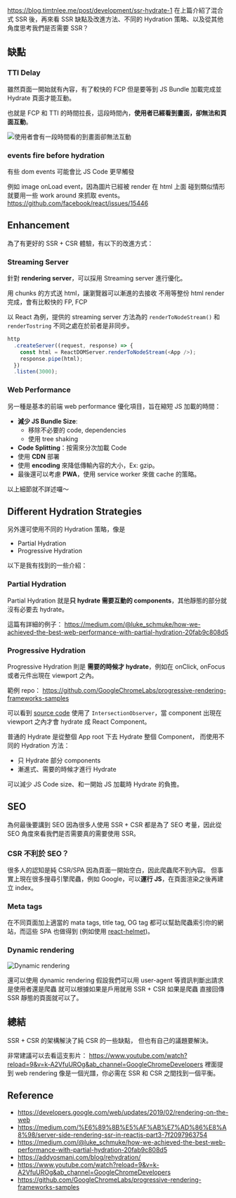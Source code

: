 https://blog.timtnlee.me/post/development/ssr-hydrate-1
在上篇介紹了混合式 SSR 後，再來看 SSR 缺點及改進方法、不同的 Hydration 策略、以及從其他角度思考我們是否需要 SSR？

## 缺點

### TTI Delay

雖然頁面一開始就有內容，有了較快的 FCP
但是要等到 JS Bundle 加載完成並 Hydrate 頁面才能互動。

也就是 FCP 和 TTI 的時間拉長，這段時間內，**使用者已經看到畫面，卻無法和頁面互動**。

![使用者會有一段時間看的到畫面卻無法互動](https://imgur.com/da9Zvzd.jpg)

### events fire before hydration

有些 dom events 可能會比 JS Code 更早觸發

例如 image onLoad event，因為圖片已經被 render 在 html 上面
碰到類似情形就要用一些 work around 來抓取 events。
https://github.com/facebook/react/issues/15446

## Enhancement

為了有更好的 SSR + CSR 體驗，有以下的改進方式：

### Streaming Server

針對 **rendering server**，可以採用 Streaming server 進行優化。

用 chunks 的方式送 html，讓瀏覽器可以漸進的去接收
不用等整份 html render 完成，會有比較快的 FP, FCP

以 React 為例，提供的 streaming server 方法為的 `renderToNodeStream()`
和 `renderTostring` 不同之處在於前者是非同步。

```javascript
http
  .createServer((request, response) => {
    const html = ReactDOMServer.renderToNodeStream(<App />);
    response.pipe(html);
  })
  .listen(3000);
```

### Web Performance

另一種是基本的前端 web performance 優化項目，旨在縮短 JS 加載的時間：

- **減少 JS Bundle Size**:
  - 移除不必要的 code, dependencies
  - 使用 tree shaking
- **Code Splitting**：按需來分次加載 Code
- 使用 **CDN** 部署
- 使用 **encoding** 來降低傳輸內容的大小，Ex: gzip。
- 最後還可以考慮 **PWA**，使用 service worker 來做 cache 的策略。

以上細節就不詳述囉～

## Different Hydration Strategies

另外還可使用不同的 Hydration 策略，像是

- Partial Hydration
- Progressive Hydration

以下是我有找到的一些介紹：

### Partial Hydration

Partial Hydration 就是**只 hydrate 需要互動的 components**，其他靜態的部分就沒有必要去 hydrate。

這篇有詳細的例子：
https://medium.com/@luke_schmuke/how-we-achieved-the-best-web-performance-with-partial-hydration-20fab9c808d5

### Progressive Hydration

Progressive Hydration 則是 **需要的時候才 hydrate**，例如在 onClick, onFocus 或者元件出現在 viewport 之內。

範例 repo：
https://github.com/GoogleChromeLabs/progressive-rendering-frameworks-samples

可以看到 [source code](https://github.com/GoogleChromeLabs/progressive-rendering-frameworks-samples/blob/82ccd045264753c11966c59bb63dcba76b8b9f5c/react-progressive-hydration/app/components/hydrator.js#L22) 使用了 `IntersectionObserver`，當 component 出現在 viewport 之內才會 hydrate 成 React Component。

普通的 Hydrate 是從整個 App root 下去 Hydrate 整個 Component，
而使用不同的 Hydration 方法：

- 只 Hydrate 部分 components
- 漸進式、需要的時候才進行 Hydrate

可以減少 JS Code size、和一開始 JS 加載時 Hydrate 的負擔。

## SEO

為何最後要講到 SEO
因為很多人使用 SSR + CSR 都是為了 SEO 考量，因此從 SEO 角度來看我們是否需要真的需要使用 SSR。

### CSR 不利於 SEO？

很多人的認知是純 CSR/SPA 因為頁面一開始空白，因此爬蟲爬不到內容。
但事實上現在很多搜尋引擎爬蟲，例如 Google，可以**運行 JS**，在頁面渲染之後再建立 index。

### Meta tags

在不同頁面加上適當的 mata tags, title tag, OG tag 都可以幫助爬蟲索引你的網站，而這些 SPA 也做得到 (例如使用 [react-helmet](https://github.com/nfl/react-helmet))。

### Dynamic rendering

![Dynamic rendering](https://imgur.com/V2NTrAZ.jpg)

還可以使用 dynamic rendering
假設我們可以用 user-agent 等資訊判斷出請求是使用者還是爬蟲
就可以根據如果是戶用就用 SSR + CSR
如果是爬蟲 直接回傳 SSR 靜態的頁面就可以了。

## 總結

SSR + CSR 的架構解決了純 CSR 的一些缺點，
但也有自己的議題要解決。

非常建議可以去看這支影片：
https://www.youtube.com/watch?reload=9&v=k-A2VfuUROg&ab_channel=GoogleChromeDevelopers
裡面提到 web rendering 像是一個光譜，你必需在 SSR 和 CSR 之間找到一個平衡。

## Reference

- https://developers.google.com/web/updates/2019/02/rendering-on-the-web
- https://medium.com/%E6%89%8B%E5%AF%AB%E7%AD%86%E8%A8%98/server-side-rendering-ssr-in-reactjs-part3-7f2097963754
- https://medium.com/@luke_schmuke/how-we-achieved-the-best-web-performance-with-partial-hydration-20fab9c808d5
- https://addyosmani.com/blog/rehydration/
- https://www.youtube.com/watch?reload=9&v=k-A2VfuUROg&ab_channel=GoogleChromeDevelopers
- https://github.com/GoogleChromeLabs/progressive-rendering-frameworks-samples
